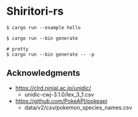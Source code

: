 # Shiritori-rs

```
$ cargo run --example hello
```

```
$ cargo run --bin generate

# pretty
$ cargo run --bin generate -- -p
```

## Acknowledgments 

- https://clrd.ninjal.ac.jp/unidic/
  - unidic-cwj-3.1.0/lex_3_1.csv
- https://github.com/PokeAPI/pokeapi
  - data/v2/csv/pokemon_species_names.csv
